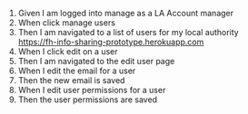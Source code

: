 1. Given I am logged into manage as a LA Account manager
2. When click manage users
3. Then I am navigated to a list of users for my local authority<br/>
   https://fh-info-sharing-prototype.herokuapp.com
4. When I click edit on a user
5. Then I am navigated to the edit user page
6. When I edit the email for a user
7. Then the new email is saved
8. When I edit user permissions for a user
9. Then the user permissions are saved